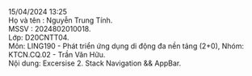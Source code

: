 15/04/2024 13:25 <br />
Họ và tên : Nguyễn Trung Tính.<br />
MSSV : 2024802010018.<br />
Lớp: D20CNTT04.<br />
Môn: LING190 - Phát triển ứng dụng di động đa nền tảng (2+0), Nhóm: KTCN.CQ.02 - Trần Văn Hữu. <br />
Nội dung: Excersise 2. Stack Navigation && AppBar.
